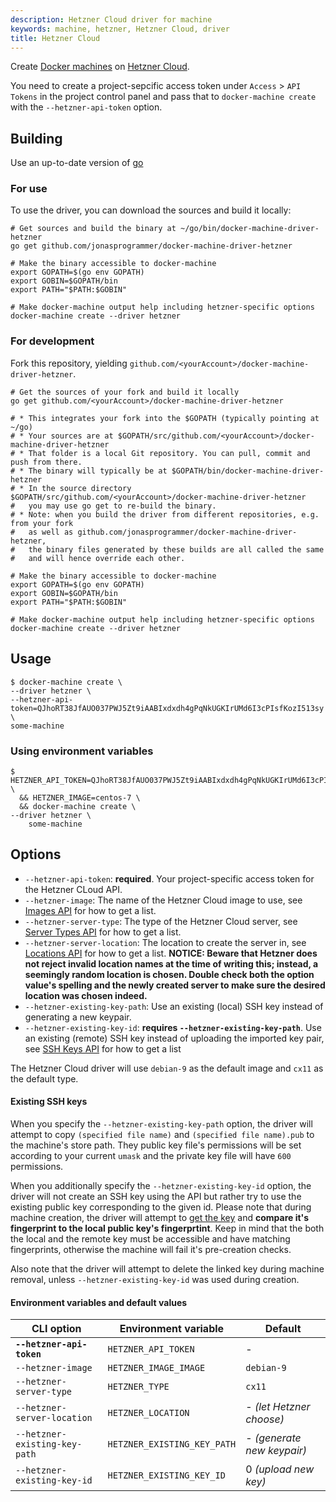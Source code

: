 ```yaml
---
description: Hetzner Cloud driver for machine
keywords: machine, hetzner, Hetzner Cloud, driver
title: Hetzner Cloud
---
```


Create [Docker machines](https://github.com/docker/machine) on [Hetzner Cloud](https://docs.hetzner.cloud/).

You need to create a project-sepcific access token under `Access` > `API Tokens` in the project control panel
and pass that to `docker-machine create` with the `--hetzner-api-token` option.

## Building

Use an up-to-date version of [go](https://golang.org/dl)

### For use

To use the driver, you can download the sources and build it locally:

    # Get sources and build the binary at ~/go/bin/docker-machine-driver-hetzner
    go get github.com/jonasprogrammer/docker-machine-driver-hetzner

    # Make the binary accessible to docker-machine
    export GOPATH=$(go env GOPATH)
    export GOBIN=$GOPATH/bin
    export PATH="$PATH:$GOBIN"

    # Make docker-machine output help including hetzner-specific options
    docker-machine create --driver hetzner

### For development

Fork this repository, yielding `github.com/<yourAccount>/docker-machine-driver-hetzner`.

    # Get the sources of your fork and build it locally
    go get github.com/<yourAccount>/docker-machine-driver-hetzner

    # * This integrates your fork into the $GOPATH (typically pointing at ~/go)
    # * Your sources are at $GOPATH/src/github.com/<yourAccount>/docker-machine-driver-hetzner
    # * That folder is a local Git repository. You can pull, commit and push from there.
    # * The binary will typically be at $GOPATH/bin/docker-machine-driver-hetzner
    # * In the source directory $GOPATH/src/github.com/<yourAccount>/docker-machine-driver-hetzner
    #   you may use go get to re-build the binary.
    # * Note: when you build the driver from different repositories, e.g. from your fork
    #   as well as github.com/jonasprogrammer/docker-machine-driver-hetzner,
    #   the binary files generated by these builds are all called the same
    #   and will hence override each other.

    # Make the binary accessible to docker-machine
    export GOPATH=$(go env GOPATH)
    export GOBIN=$GOPATH/bin
    export PATH="$PATH:$GOBIN"

    # Make docker-machine output help including hetzner-specific options
    docker-machine create --driver hetzner

## Usage

    $ docker-machine create \
	--driver hetzner \
	--hetzner-api-token=QJhoRT38JfAUO037PWJ5Zt9iAABIxdxdh4gPqNkUGKIrUMd6I3cPIsfKozI513sy \
	some-machine
    
### Using environment variables

    $ HETZNER_API_TOKEN=QJhoRT38JfAUO037PWJ5Zt9iAABIxdxdh4gPqNkUGKIrUMd6I3cPIsfKozI513sy \
      && HETZNER_IMAGE=centos-7 \
      && docker-machine create \
	--driver hetzner \
        some-machine
    

## Options

-   `--hetzner-api-token`: **required**. Your project-specific access token for the Hetzner CLoud API.
-   `--hetzner-image`: The name of the Hetzner Cloud image to use, see [Images API](https://docs.hetzner.cloud/#resources-images-get) for how to get a list.
-   `--hetzner-server-type`: The type of the Hetzner Cloud server, see [Server Types API](https://docs.hetzner.cloud/#resources-server-types-get) for how to get a list.
-   `--hetzner-server-location`: The location to create the server in, see [Locations API](https://docs.hetzner.cloud/#resources-locations-get) for how to get a list.
**NOTICE: Beware that Hetzner does not reject invalid location names at the time of writing this; instead, a seemingly random location is chosen. Double check both the option value's
spelling and the newly created server to make sure the desired location was chosen indeed.**
-   `--hetzner-existing-key-path`: Use an existing (local) SSH key instead of generating a new keypair.
-   `--hetzner-existing-key-id`: **requires `--hetzner-existing-key-path`**. Use an existing (remote) SSH key instead of uploading the imported key pair,
    see [SSH Keys API](https://docs.hetzner.cloud/#resources-ssh-keys-get) for how to get a list

The Hetzner Cloud driver will use `debian-9` as the default image and `cx11` as the default type.

#### Existing SSH keys

When you specify the `--hetzner-existing-key-path` option, the driver will attempt to copy `(specified file name)`
and `(specified file name).pub` to the machine's store path. They public key file's permissions will be set according
to your current `umask` and the private key file will have `600` permissions.

When you additionally specify the `--hetzner-existing-key-id` option, the driver will not create an SSH key using the API
but rather try to use the existing public key corresponding to the given id. Please note that during machine creation,
the driver will attempt to [get the key](https://docs.hetzner.cloud/#resources-ssh-keys-get-1) and **compare it's
fingerprint to the local public key's fingerprtint**. Keep in mind that the both the local and the remote key must be
accessible and have matching fingerprints, otherwise the machine will fail it's pre-creation checks.

Also note that the driver will attempt to delete the linked key during machine removal, unless `--hetzner-existing-key-id`
was used during creation.

#### Environment variables and default values

| CLI option                          | Environment variable              | Default                    |
| ----------------------------------- | --------------------------------- | -------------------------- |
| **`--hetzner-api-token`**           | `HETZNER_API_TOKEN`               | -                          |
| `--hetzner-image `                  | `HETZNER_IMAGE_IMAGE`             | `debian-9`                 |
| `--hetzner-server-type`             | `HETZNER_TYPE`                    | `cx11`                     |
| `--hetzner-server-location`         | `HETZNER_LOCATION`                | - *(let Hetzner choose)*   |
| `--hetzner-existing-key-path`       | `HETZNER_EXISTING_KEY_PATH`       | - *(generate new keypair)* |
| `--hetzner-existing-key-id`         | `HETZNER_EXISTING_KEY_ID`         | 0 *(upload new key)*       |
